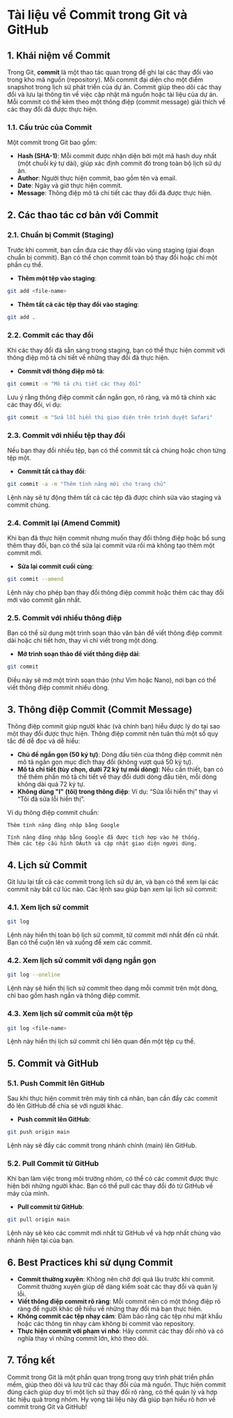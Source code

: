 # Tài liệu về Commit trong Git và GitHub

## 1. **Khái niệm về Commit**

Trong Git, **commit** là một thao tác quan trọng để ghi lại các thay đổi vào trong kho mã nguồn (repository). Mỗi commit
đại diện cho một điểm snapshot trong lịch sử phát triển của dự án. Commit giúp theo dõi các thay đổi và lưu lại thông
tin về việc cập nhật mã nguồn hoặc tài liệu của dự án. Mỗi commit có thể kèm theo một thông điệp (commit message) giải
thích về các thay đổi đã được thực hiện.

### 1.1. **Cấu trúc của Commit**

Một commit trong Git bao gồm:

- **Hash (SHA-1)**: Mỗi commit được nhận diện bởi một mã hash duy nhất (một chuỗi ký tự dài), giúp xác định commit đó
  trong toàn bộ lịch sử dự án.
- **Author**: Người thực hiện commit, bao gồm tên và email.
- **Date**: Ngày và giờ thực hiện commit.
- **Message**: Thông điệp mô tả chi tiết các thay đổi đã được thực hiện.

## 2. **Các thao tác cơ bản với Commit**

### 2.1. **Chuẩn bị Commit (Staging)**

Trước khi commit, bạn cần đưa các thay đổi vào vùng staging (giai đoạn chuẩn bị commit). Bạn có thể chọn commit toàn bộ
thay đổi hoặc chỉ một phần cụ thể.

- **Thêm một tệp vào staging**:

```bash
git add <file-name>
```

- **Thêm tất cả các tệp thay đổi vào staging**:

```bash
git add .
```

### 2.2. **Commit các thay đổi**

Khi các thay đổi đã sẵn sàng trong staging, bạn có thể thực hiện commit với thông điệp mô tả chi tiết về những thay đổi
đã thực hiện.

- **Commit với thông điệp mô tả**:

```bash
git commit -m "Mô tả chi tiết các thay đổi"
```

Lưu ý rằng thông điệp commit cần ngắn gọn, rõ ràng, và mô tả chính xác các thay đổi, ví dụ:

```bash
git commit -m "Sửa lỗi hiển thị giao diện trên trình duyệt Safari"
```

### 2.3. **Commit với nhiều tệp thay đổi**

Nếu bạn thay đổi nhiều tệp, bạn có thể commit tất cả chúng hoặc chọn từng tệp một.

- **Commit tất cả thay đổi**:

```bash
git commit -a -m "Thêm tính năng mới cho trang chủ"
```

Lệnh này sẽ tự động thêm tất cả các tệp đã được chỉnh sửa vào staging và commit chúng.

### 2.4. **Commit lại (Amend Commit)**

Khi bạn đã thực hiện commit nhưng muốn thay đổi thông điệp hoặc bổ sung thêm thay đổi, bạn có thể sửa lại commit vừa rồi
mà không tạo thêm một commit mới.

- **Sửa lại commit cuối cùng**:

```bash
git commit --amend
```

Lệnh này cho phép bạn thay đổi thông điệp commit hoặc thêm các thay đổi mới vào commit gần nhất.

### 2.5. **Commit với nhiều thông điệp**

Bạn có thể sử dụng một trình soạn thảo văn bản để viết thông điệp commit dài hoặc chi tiết hơn, thay vì chỉ viết trong
một dòng.

- **Mở trình soạn thảo để viết thông điệp dài**:

```bash
git commit
```

Điều này sẽ mở một trình soạn thảo (như Vim hoặc Nano), nơi bạn có thể viết thông điệp commit nhiều dòng.

## 3. **Thông điệp Commit (Commit Message)**

Thông điệp commit giúp người khác (và chính bạn) hiểu được lý do tại sao một thay đổi được thực hiện. Thông điệp commit
nên tuân thủ một số quy tắc để dễ đọc và dễ hiểu:

- **Chủ đề ngắn gọn (50 ký tự)**: Dòng đầu tiên của thông điệp commit nên mô tả ngắn gọn mục đích thay đổi (không vượt
  quá 50 ký tự).
- **Mô tả chi tiết (tùy chọn, dưới 72 ký tự mỗi dòng)**: Nếu cần thiết, bạn có thể thêm phần mô tả chi tiết về thay đổi
  dưới dòng đầu tiên, mỗi dòng không dài quá 72 ký tự.
- **Không dùng "I" (tôi) trong thông điệp**: Ví dụ: “Sửa lỗi hiển thị” thay vì “Tôi đã sửa lỗi hiển thị”.

Ví dụ thông điệp commit chuẩn:

```
Thêm tính năng đăng nhập bằng Google

Tính năng đăng nhập bằng Google đã được tích hợp vào hệ thống.
Thêm các tệp cấu hình OAuth và cập nhật giao diện người dùng.
```

## 4. **Lịch sử Commit**

Git lưu lại tất cả các commit trong lịch sử dự án, và bạn có thể xem lại các commit này bất cứ lúc nào. Các lệnh sau
giúp bạn xem lại lịch sử commit:

### 4.1. **Xem lịch sử commit**

```bash
git log
```

Lệnh này hiển thị toàn bộ lịch sử commit, từ commit mới nhất đến cũ nhất. Bạn có thể cuộn lên và xuống để xem các
commit.

### 4.2. **Xem lịch sử commit với dạng ngắn gọn**

```bash
git log --oneline
```

Lệnh này sẽ hiển thị lịch sử commit theo dạng mỗi commit trên một dòng, chỉ bao gồm hash ngắn và thông điệp commit.

### 4.3. **Xem lịch sử commit của một tệp**

```bash
git log <file-name>
```

Lệnh này hiển thị lịch sử commit chỉ liên quan đến một tệp cụ thể.

## 5. **Commit và GitHub**

### 5.1. **Push Commit lên GitHub**

Sau khi thực hiện commit trên máy tính cá nhân, bạn cần đẩy các commit đó lên GitHub để chia sẻ với người khác.

- **Push commit lên GitHub**:

```bash
git push origin main
```

Lệnh này sẽ đẩy các commit trong nhánh chính (main) lên GitHub.

### 5.2. **Pull Commit từ GitHub**

Khi bạn làm việc trong môi trường nhóm, có thể có các commit được thực hiện bởi những người khác. Bạn có thể pull các
thay đổi đó từ GitHub về máy của mình.

- **Pull commit từ GitHub**:

```bash
git pull origin main
```

Lệnh này sẽ kéo các commit mới nhất từ GitHub về và hợp nhất chúng vào nhánh hiện tại của bạn.

## 6. **Best Practices khi sử dụng Commit**

- **Commit thường xuyên**: Không nên chờ đợi quá lâu trước khi commit. Commit thường xuyên giúp dễ dàng kiểm soát các
  thay đổi và quản lý lỗi.
- **Viết thông điệp commit rõ ràng**: Mỗi commit nên có một thông điệp rõ ràng để người khác dễ hiểu về những thay đổi
  mà bạn thực hiện.
- **Không commit các tệp nhạy cảm**: Đảm bảo rằng các tệp như mật khẩu hoặc các thông tin nhạy cảm không bị commit vào
  repository.
- **Thực hiện commit với phạm vi nhỏ**: Hãy commit các thay đổi nhỏ và có nghĩa thay vì những commit lớn, khó theo dõi.

## 7. **Tổng kết**

Commit trong Git là một phần quan trọng trong quy trình phát triển phần mềm, giúp theo dõi và lưu trữ các thay đổi của
mã nguồn. Thực hiện commit đúng cách giúp duy trì một lịch sử thay đổi rõ ràng, có thể quản lý và hợp tác hiệu quả trong
nhóm. Hy vọng tài liệu này đã giúp bạn hiểu rõ hơn về commit trong Git và GitHub!
